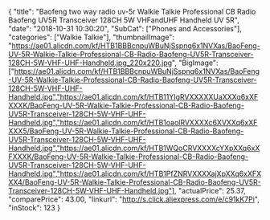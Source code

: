 {
	"title": "Baofeng two way radio uv-5r Walkie Talkie Professional CB Radio Baofeng UV5R Transceiver 128CH 5W VHFandUHF Handheld UV 5R",
	"date": "2018-10-31 10:30:20",
	"SubCat": ["Phones and Accessories"],
	"categories": ["Walkie Talkie"],
	"thumbnailImage": "https://ae01.alicdn.com/kf/HTB1BBBcnpuWBuNjSspnq6x1NVXas/BaoFeng-UV-5R-Walkie-Talkie-Professional-CB-Radio-Baofeng-UV5R-Transceiver-128CH-5W-VHF-UHF-Handheld.jpg_220x220.jpg",
	"BigImage": ["https://ae01.alicdn.com/kf/HTB1BBBcnpuWBuNjSspnq6x1NVXas/BaoFeng-UV-5R-Walkie-Talkie-Professional-CB-Radio-Baofeng-UV5R-Transceiver-128CH-5W-VHF-UHF-Handheld.jpg","https://ae01.alicdn.com/kf/HTB11YIgRVXXXXXUaXXXq6xXFXXXK/BaoFeng-UV-5R-Walkie-Talkie-Professional-CB-Radio-Baofeng-UV5R-Transceiver-128CH-5W-VHF-UHF-Handheld.jpg","https://ae01.alicdn.com/kf/HTB1oaolRVXXXXc6XVXXq6xXFXXX5/BaoFeng-UV-5R-Walkie-Talkie-Professional-CB-Radio-Baofeng-UV5R-Transceiver-128CH-5W-VHF-UHF-Handheld.jpg","https://ae01.alicdn.com/kf/HTB1WQoCRVXXXXcYXpXXq6xXFXXXK/BaoFeng-UV-5R-Walkie-Talkie-Professional-CB-Radio-Baofeng-UV5R-Transceiver-128CH-5W-VHF-UHF-Handheld.jpg","https://ae01.alicdn.com/kf/HTB1PfZNRVXXXXajXpXXq6xXFXXX4/BaoFeng-UV-5R-Walkie-Talkie-Professional-CB-Radio-Baofeng-UV5R-Transceiver-128CH-5W-VHF-UHF-Handheld.jpg"],
	"actualPrice": 25.37,
	"comparePrice": 43.00,
	"linkurl": "http://s.click.aliexpress.com/e/c91kK7Pi",
	"inStock": 123
}
